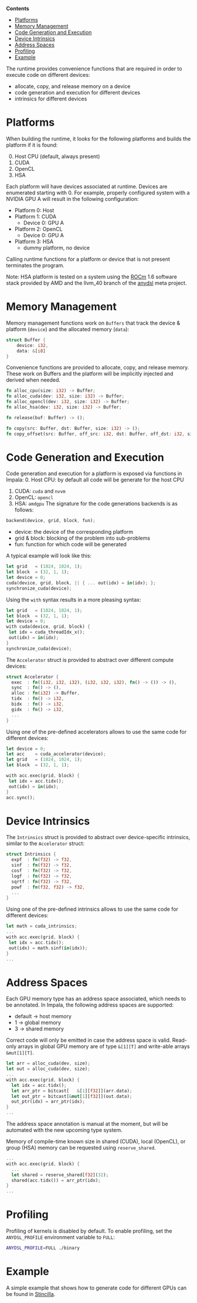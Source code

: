 <!-- START doctoc generated TOC please keep comment here to allow auto update -->
<!-- DON'T EDIT THIS SECTION, INSTEAD RE-RUN doctoc TO UPDATE -->
**Contents**

- [Platforms](#platforms)
- [Memory Management](#memory-management)
- [Code Generation and Execution](#code-generation-and-execution)
- [Device Intrinsics](#device-intrinsics)
- [Address Spaces](#address-spaces)
- [Profiling](#profiling)
- [Example](#example)

<!-- END doctoc generated TOC please keep comment here to allow auto update -->

The runtime provides convenience functions that are required in order to execute code on different devices:
- allocate, copy, and release memory on a device
- code generation and execution for different devices
- intrinsics for different devices

# Platforms

When building the runtime, it looks for the following platforms and builds the platform if it is found:

0. Host CPU (default, always present)
1. CUDA
2. OpenCL
3. HSA

Each platform will have devices associated at runtime. Devices are enumerated starting with 0.
For example, properly configured system with a NVIDIA GPU A will result in the following configuration:

- Platform 0: Host
- Platform 1: CUDA
  - Device 0: GPU A
- Platform 2: OpenCL
  - Device 0: GPU A
- Platform 3: HSA
  - dummy platform, no device

Calling runtime functions for a platform or device that is not present terminates the program.

Note: HSA platform is tested on a system using the [ROCm](https://github.com/RadeonOpenCompute/ROCm) 1.6 software stack provided by AMD and the llvm_40 branch of the [anydsl](https://github.com/AnyDSL/anydsl) meta project.

# Memory Management

Memory management functions work on ```Buffers``` that track the device & platform (```device```) and the allocated memory (```data```): 
```Rust
struct Buffer {
    device: i32,
    data: &[i8]
}
```

Convenience functions are provided to allocate, copy, and release memory. These work on Buffers and the platform will be implicitly injected and derived when needed. 

```rust
fn alloc_cpu(size: i32) -> Buffer;
fn alloc_cuda(dev: i32, size: i32) -> Buffer;
fn alloc_opencl(dev: i32, size: i32) -> Buffer;
fn alloc_hsa(dev: i32, size: i32) -> Buffer;

fn release(buf: Buffer) -> ();

fn copy(src: Buffer, dst: Buffer, size: i32) -> ();
fn copy_offset(src: Buffer, off_src: i32, dst: Buffer, off_dst: i32, size: i32) -> ();
```

# Code Generation and Execution

Code generation and execution for a platform is exposed via functions in Impala:
0. Host CPU: by default all code will be generate for the host CPU
1. CUDA: ```cuda``` and ```nvvm```
2. OpenCL: ```opencl```
3. HSA: ```amdgpu```
The signature for the code generations backends is as follows:
```Rust
backend(device, grid, block, fun);
```
- device: the device of the corresponding platform
- grid & block: blocking of the problem into sub-problems
- fun: function for which code will be generated

A typical example will look like this:
```Rust
let grid   = (1024, 1024, 1);
let block  = (32, 1, 1);
let device = 0;
cuda(device, grid, block, || { ... out(idx) = in(idx); };
synchronize_cuda(device);
```

Using the ```with``` syntax results in a more pleasing syntax:
```Rust
let grid   = (1024, 1024, 1);
let block  = (32, 1, 1);
let device = 0;
with cuda(device, grid, block) {
 let idx = cuda_threadIdx_x();
 out(idx) = in(idx);
}
synchronize_cuda(device);
```

The ```Accelerator``` struct is provided to abstract over different compute devices: 
```Rust
struct Accelerator {
  exec  : fn((i32, i32, i32), (i32, i32, i32), fn() -> ()) -> (),
  sync  : fn() -> (),
  alloc : fn(i32) -> Buffer,
  tidx  : fn() -> i32,
  bidx  : fn() -> i32,
  gidx  : fn() -> i32,
  ...
}
```

Using one of the pre-defined accelerators allows to use the same code for different devices:
```Rust
let device = 0;
let acc    = cuda_accelerator(device);
let grid   = (1024, 1024, 1);
let block  = (32, 1, 1);

with acc.exec(grid, block) {
 let idx = acc.tidx();
 out(idx) = in(idx);
}
acc.sync();
```

# Device Intrinsics

The ```Intrinsics``` struct is provided to abstract over device-specific intrinsics, similar to the ```Accelerator``` struct:
```Rust
struct Intrinsics {
  expf  : fn(f32) -> f32,
  sinf  : fn(f32) -> f32,
  cosf  : fn(f32) -> f32,
  logf  : fn(f32) -> f32,
  sqrtf : fn(f32) -> f32,
  powf  : fn(f32, f32) -> f32,
  ...
}
```

Using one of the pre-defined intrinsics allows to use the same code for different devices:
```Rust
let math = cuda_intrinsics;
...
with acc.exec(grid, block) {
 let idx = acc.tidx();
 out(idx) = math.sinf(in(idx));
}
...
```

# Address Spaces

Each GPU memory type has an address space associated, which needs to be annotated.
In Impala, the following address spaces are supported:
- default -> host memory
- 1 -> global memory
- 3 -> shared memory

Correct code will only be emitted in case the address space is valid.
Read-only arrays in global GPU memory are of type ```&[1][T]``` and write-able arrays ```&mut[1][T]```. 
```Rust
let arr = alloc_cuda(dev, size);
let out = alloc_cuda(dev, size);
...
with acc.exec(grid, block) {
  let idx = acc.tidx();
  let arr_ptr = bitcast[   &[1][f32]](arr.data);
  let out_ptr = bitcast[&mut[1][f32]](out.data);
  out_ptr(idx) = arr_ptr(idx);
}
...
```
The address space annotation is manual at the moment, but will be automated with the new upcoming type system.

Memory of compile-time known size in shared (CUDA), local (OpenCL), or group (HSA) memory can be requested using ```reserve_shared```.
```Rust
...
with acc.exec(grid, block) {
  ...
  let shared = reserve_shared[f32](32);
  shared(acc.tidx()) = arr_ptr(idx);
}
...
```

# Profiling
Profiling of kernels is disabled by default. To enable profiling, set the ```ANYDSL_PROFILE``` environment variable to ```FULL```:
```bash
ANYDSL_PROFILE=FULL ./binary
```

# Example

A simple example that shows how to generate code for different GPUs can be found in [Stincilla](https://github.com/AnyDSL/stincilla/blob/master/test/alloc_gpu.impala).
